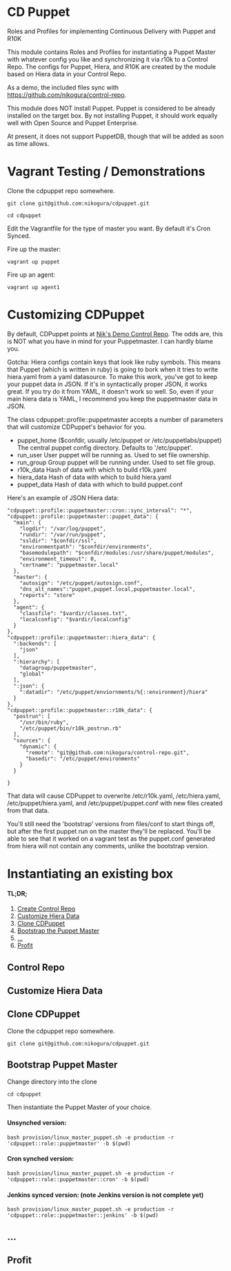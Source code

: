 # CD Puppet

Roles and Profiles for implementing Continuous Delivery with Puppet and R10K

This module contains Roles and Profiles for instantiating a Puppet Master with whatever config you like and synchronizing it 
via r10k to a Control Repo.  The configs for Puppet, Hiera, and R10K are created by the module based on Hiera data in your 
Control Repo.

As a demo, the included files sync with https://github.com/nikogura/control-repo.

This module does NOT install Puppet.  Puppet is considered to be already installed on the target box.  By not installing Puppet, 
it should work equally well with Open Source and Puppet Enterprise.

At present, it does not support PuppetDB, though that will be added as soon as time allows.

# Vagrant Testing / Demonstrations

Clone the cdpuppet repo somewhere.

    git clone git@github.com:nikogura/cdpuppet.git
    
    cd cdpuppet

Edit the Vagrantfile for the type of master you want.  By default it's Cron Synced.

Fire up the master:
    
    vagrant up puppet
    
Fire up an agent:

    vagrant up agent1
    
# Customizing CDPuppet

By default, CDPuppet points at [Nik's Demo Control Repo](https://github.com/nikogura/control-repo).  The odds are, this is NOT what you 
have in mind for your Puppetmaster.  I can hardly blame you.

Gotcha:  Hiera configs contain keys that look like ruby symbols.  This means that Puppet (which is written in ruby) is going to bork when it tries to write hiera.yaml from a yaml datasource.  To make this work, you've got to keep your puppet data in JSON.  If it's in syntactically proper JSON, it works great.  If you try do it from YAML, it doesn't work so well.  So, even if your main hiera data is YAML, I recommend you keep the puppetmaster data in JSON.

The class cdpuppet::profile::puppetmaster accepts a number of parameters that will customize CDPuppet's behavior for you.

* puppet_home   ($confdir, usually /etc/puppet or /etc/puppetlabs/puppet)  The central puppet config directory.  Defaults to '/etc/puppet'.
* run_user      User puppet will be running as.  Used to set file ownership.
* run_group     Group puppet will be running under.  Used to set file group.
* r10k_data     Hash of data with which to build r10k.yaml
* hiera_data    Hash of data with which to build hiera.yaml
* puppet_data   Hash of data with which to build puppet.conf   

Here's an example of JSON Hiera data:

    "cdpuppet::profile::puppetmaster::cron::sync_interval": "*",
    "cdpuppet::profile::puppetmaster::puppet_data": {
      "main": {
        "logdir": "/var/log/puppet",
        "rundir": "/var/run/puppet",
        "ssldir": "$confdir/ssl",
        "environmentpath": "$confdir/environments",
        "basemodulepath": "$confdir/modules:/usr/share/puppet/modules",
        "environment_timeout": 0,
        "certname": "puppetmaster.local"
      },
      "master": {
        "autosign": "/etc/puppet/autosign.conf",
        "dns_alt_names":"puppet,puppet.local,puppetmaster.local",
        "reports": "store"
      },
      "agent": {
        "classfile": "$vardir/classes.txt",
        "localconfig": "$vardir/localconfig"
      }
    },
    "cdpuppet::profile::puppetmaster::hiera_data": {
      ":backends": [
        "json"
      ],
      ":hierarchy": [
        "datagroup/puppetmaster",
        "global"
      ],
      ":json": {
        ":datadir": "/etc/puppet/enviornments/%{::environment}/hiera"
      }
    },
    "cdpuppet::profile::puppetmaster::r10k_data": {
      "postrun": [
        "/usr/bin/ruby",
        "/etc/puppet/bin/r10k_postrun.rb"
      ],
      "sources": {
        "dynamic": {
          "remote": "git@github.com:nikogura/control-repo.git",
          "basedir": "/etc/puppet/environments"
        }
      }
  
    }
    
That data will cause CDPuppet to overwrite /etc/r10k.yaml, /etc/hiera.yaml, /etc/puppet/hiera.yaml, and /etc/puppet/puppet.conf 
with new files created from that data.

You'll still need the 'bootstrap' versions from files/conf to start things off, but after the first puppet run on the master 
they'll be replaced. You'll be able to see that it worked on a vagrant test as the puppet.conf generated from hiera will not contain any comments, 
unlike the bootstrap version.


# Instantiating an existing box

#### TL;DR;

1. [Create Control Repo](#control-repo)
2. [Customize Hiera Data](#customize-hiera-data)
3. [Clone CDPuppet](#clone-cdpuppet)
4. [Bootstrap the Puppet Master](#bootstrap-puppet-master)
5. [...](#...)
6. [Profit](#profit)

## Control Repo

## Customize Hiera Data

## Clone CDPuppet

Clone the cdpuppet repo somewhere.  

    git clone git@github.com:nikogura/cdpuppet.git
    
## Bootstrap Puppet Master

Change directory into the clone

    cd cdpuppet
    
Then instantiate the Puppet Master of your choice.

#### Unsynched version:

    bash provision/linux_master_puppet.sh -e production -r 'cdpuppet::role::puppetmaster' -b $(pwd)
    
#### Cron synched version:

    bash provision/linux_master_puppet.sh -e production -r 'cdpuppet::role::puppetmaster::cron' -b $(pwd)
    
#### Jenkins synced version: (note Jenkins version is not complete yet)

    bash provision/linux_master_puppet.sh -e production -r 'cdpuppet::role::puppetmaster::jenkins' -b $(pwd)

## ...

## Profit
